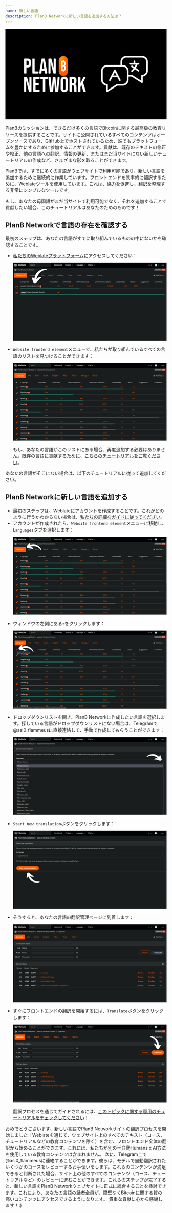 ```yaml
---
name: 新しい言語
description: PlanB Networkに新しい言語を追加する方法は？
---
```

![cover](assets/cover.webp)

PlanBのミッションは、できるだけ多くの言語でBitcoinに関する最高級の教育リソースを提供することです。サイトに公開されているすべてのコンテンツはオープンソースであり、GitHub上でホストされているため、誰でもプラットフォームを豊かにするために参加することができます。貢献は、既存のテキストの修正や校正、他の言語への翻訳、情報の更新、またはまだ当サイトにない新しいチュートリアルの作成など、さまざまな形を取ることができます。

PlanBでは、すでに多くの言語がウェブサイトで利用可能であり、新しい言語を追加するために継続的に作業しています。フロントエンドを効率的に翻訳するために、Weblateツールを使用しています。これは、協力を促進し、翻訳を整理する非常にシンプルなツールです。

もし、あなたの母国語がまだ当サイトで利用可能でなく、それを追加することで貢献したい場合、このチュートリアルはあなたのためのものです！

## PlanB Networkで言語の存在を確認する

最初のステップは、あなたの言語がすでに取り組んでいるものの中にないかを確認することです。

- [私たちのWeblateプラットフォーム](https://weblate.planb.network/projects/planb-network-website/)にアクセスしてください：
![language](assets/01.webp)
- `Website frontend element`メニューで、私たちが取り組んでいるすべての言語のリストを見つけることができます：
![language](assets/02.webp)
もし、あなたの言語がこのリストにある場合、再度追加する必要はありません。既存の言語に貢献するために、[こちらのチュートリアルをご覧ください](https://planb.network/tutorials/others/translate-front-weblate)。

あなたの言語がそこにない場合は、以下のチュートリアルに従って追加してください。

## PlanB Networkに新しい言語を追加する

- 最初のステップは、Weblateにアカウントを作成することです。これがどのように行うかわからない場合は、[私たちの詳細なガイドに従ってください](https://planb.network/tutorials/others/translate-front-weblate)。
- アカウントが作成されたら、`Website frontend element`メニューに移動し、`Languages`タブを選択します：
![language](assets/03.webp)
- ウィンドウの左側にある`+`をクリックします：
![language](assets/04.webp)
- ドロップダウンリストを開き、PlanB Networkに作成したい言語を選択します。探している言語がドロップダウンリストにない場合は、Telegramで@asi0_flammeusに直接連絡して、手動で作成してもらうことができます：
![language](assets/05.webp)
- `Start new translation`ボタンをクリックします：
![language](assets/06.webp)
- そうすると、あなたの言語の翻訳管理ページに到着します：
![language](assets/07.webp)
- すぐにフロントエンドの翻訳を開始するには、`Translate`ボタンをクリックします： ![language](assets/08.webp)
翻訳プロセスを通じてガイドされるには、[このトピックに関する専用のチュートリアルをチェックしてください](https://planb.network/tutorials/others/translate-front-weblate)！

おめでとうございます、新しい言語でPlanB Networkサイトの翻訳プロセスを開始しました！Weblateを通じて、ウェブサイト上のすべてのテキスト（コース、チュートリアルなどの教育コンテンツを除く）を含む、フロントエンド全体の翻訳から始めることができます。これには、私たちが別の半自動Humans x AI方法を使用している教育コンテンツは含まれません。
次に、Telegram上で@asi0_flammeusに連絡することができます。彼らは、モデルで自動翻訳されたいくつかのコースをレビューするお手伝いをします。これらのコンテンツが満足できると判断された場合、サイト上の他のすべてのコンテンツ（コース、チュートリアルなど）のレビューに進むことができます。これらのステップが完了すると、新しい言語をPlanB Networkウェブサイトに正式に統合することを検討できます。これにより、あなたの言語の話者全員が、障壁なくBitcoinに関する質の高いコンテンツにアクセスできるようになります。
貴重な貢献に心から感謝します！:)